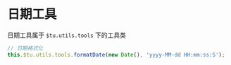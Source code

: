 # 日期工具
日期工具属于 `$tu.utils.tools` 下的工具类

```js
// 日期格式化
this.$tu.utils.tools.formatDate(new Date(), 'yyyy-MM-dd HH:mm:ss:S');
```
